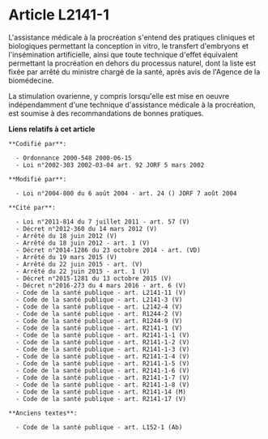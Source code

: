 # Article L2141-1

L'assistance médicale à la procréation s'entend des pratiques cliniques et biologiques permettant la conception in vitro, le
transfert d'embryons et l'insémination artificielle, ainsi que toute technique d'effet équivalent permettant la procréation
en dehors du processus naturel, dont la liste est fixée par arrêté du ministre chargé de la santé, après avis de l'Agence de
la biomédecine.

La stimulation ovarienne, y compris lorsqu'elle est mise en oeuvre indépendamment d'une technique d'assistance médicale à la
procréation, est soumise à des recommandations de bonnes pratiques.

**Liens relatifs à cet article**

	**Codifié par**:

	  - Ordonnance 2000-548 2000-06-15
	  - Loi n°2002-303 2002-03-04 art. 92 JORF 5 mars 2002

	**Modifié par**:

	  - Loi n°2004-800 du 6 août 2004 - art. 24 () JORF 7 août 2004

	**Cité par**:

	  - Loi n°2011-814 du 7 juillet 2011 - art. 57 (V)
	  - Décret n°2012-360 du 14 mars 2012 (V)
	  - Arrêté du 18 juin 2012 (V)
	  - Arrêté du 18 juin 2012 - art. 1 (V)
	  - Décret n°2014-1286 du 23 octobre 2014 - art. (VD)
	  - Arrêté du 19 mars 2015 (V)
	  - Arrêté du 22 juin 2015 - art. (V)
	  - Arrêté du 22 juin 2015 - art. 1 (V)
	  - Décret n°2015-1281 du 13 octobre 2015 (V)
	  - Décret n°2016-273 du 4 mars 2016 - art. 6 (V)
	  - Code de la santé publique - art. L2141-11 (V)
	  - Code de la santé publique - art. L2141-3 (V)
	  - Code de la santé publique - art. L2142-4 (V)
	  - Code de la santé publique - art. R1244-2 (V)
	  - Code de la santé publique - art. R1244-9 (V)
	  - Code de la santé publique - art. R2141-1 (V)
	  - Code de la santé publique - art. R2141-1-1 (V)
	  - Code de la santé publique - art. R2141-1-2 (V)
	  - Code de la santé publique - art. R2141-1-3 (V)
	  - Code de la santé publique - art. R2141-1-4 (V)
	  - Code de la santé publique - art. R2141-1-5 (V)
	  - Code de la santé publique - art. R2141-1-6 (V)
	  - Code de la santé publique - art. R2141-1-7 (V)
	  - Code de la santé publique - art. R2141-1-8 (V)
	  - Code de la santé publique - art. R2141-14 (M)
	  - Code de la santé publique - art. R2141-17 (V)

	**Anciens textes**:

	  - Code de la santé publique - art. L152-1 (Ab)
